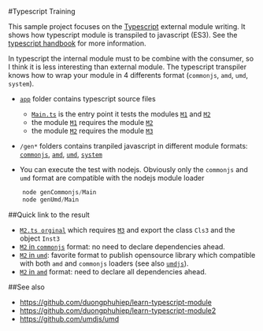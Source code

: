 #Typescript Training

This sample project focuses on the [Typescript](http://www.typescriptlang.org/) external module writing. It shows how typescript module is transpiled to javascript (ES3). See the [typescript handbook](http://www.typescriptlang.org/Handbook#modules) for more information.

In typescript the internal module must to be combine with the consumer, so I think it is less interesting than external module. The typescript transpiler knows how to wrap your module in 4 differents format (`commonjs`, `amd`, `umd`, `system`). 

* [`app`](/app) folder contains typescript source files
  - [`Main.ts`](/app/Main.ts) is the entry point it tests the modules [`M1`](/app/M1.ts) and [`M2`](/app/M2.ts)
  - the module [`M1`](/app/M1.ts) requires the module [`M2`](/app/M2.ts)
  - the module [`M2`](/app/M2.ts) requires the module [`M3`](/app/M3.ts)

* `/gen*` folders contains tranpiled javascript in different module formats: [`commonjs`](/genCommonjs), [`amd`](/genAmd), [`umd`](/genUmd), [`system`](/genSystem)

* You can execute the test with nodejs. Obviously only the `commonjs` and `umd` format are compatible with the nodejs module loader
```js
    node genCommonjs/Main
    node genUmd/Main
```
##Quick link to the result

* [`M2.ts orginal`](/app/M2.ts) which requires [`M3`](/app/M3.ts) and export the class `Cls3` and the object `Inst3`
* [`M2` in `commonjs`](/genCommonjs/M2.js) format: no need to declare dependencies ahead.
* [`M2` in `umd`](/genUmd/M2.js): favorite format to publish opensource library which compatible with both `amd` and `commonjs` loaders (see also [`umdjs`](https://github.com/umdjs/umd)).
* [`M2` in `amd`](/genAmd/M2.js) format: need to declare all dependencies ahead.

##See also
* https://github.com/duongphuhiep/learn-typescript-module
* https://github.com/duongphuhiep/learn-typescript-module2
* https://github.com/umdjs/umd
